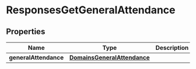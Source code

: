 
# ResponsesGetGeneralAttendance

## Properties
| Name | Type | Description | Notes |
| ------------ | ------------- | ------------- | ------------- |
| **generalAttendance** | [**DomainsGeneralAttendance**](DomainsGeneralAttendance.md) |  |  |



